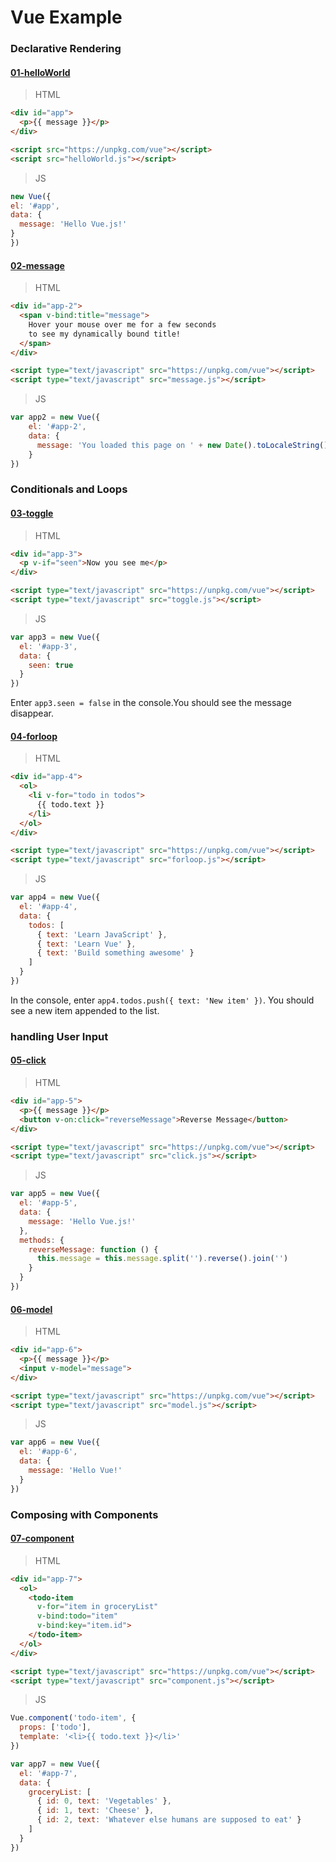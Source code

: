 # Vue Example

### Declarative Rendering

#### [01-helloWorld](https://github.com/hunterliu1003/myfirstVue/tree/master/example/01-vue-example/01-helloWorld)

>HTML
```html
<div id="app">
  <p>{{ message }}</p>
</div>

<script src="https://unpkg.com/vue"></script>
<script src="helloWorld.js"></script>
```

>JS
```javascript
new Vue({
el: '#app',
data: {
  message: 'Hello Vue.js!'
}
})
```

#### [02-message](https://github.com/hunterliu1003/myfirstVue/tree/master/example/01-vue-example/02-message)

>HTML
```html
<div id="app-2">
  <span v-bind:title="message">
    Hover your mouse over me for a few seconds
    to see my dynamically bound title!
  </span>
</div>

<script type="text/javascript" src="https://unpkg.com/vue"></script>
<script type="text/javascript" src="message.js"></script>
```

>JS
```javascript
var app2 = new Vue({
	el: '#app-2',
	data: {
	  message: 'You loaded this page on ' + new Date().toLocaleString()
	}
})
```

### Conditionals and Loops

#### [03-toggle](https://github.com/hunterliu1003/myfirstVue/tree/master/example/01-vue-example/03-toggle)

>HTML
```html
<div id="app-3">
  <p v-if="seen">Now you see me</p>
</div>

<script type="text/javascript" src="https://unpkg.com/vue"></script>
<script type="text/javascript" src="toggle.js"></script>
```

>JS
```javascript
var app3 = new Vue({
  el: '#app-3',
  data: {
    seen: true
  }
})
```

Enter `app3.seen = false` in the console.You should see the message disappear.


#### [04-forloop](https://github.com/hunterliu1003/myfirstVue/tree/master/example/01-vue-example/04-forloop)

>HTML
```html
<div id="app-4">
  <ol>
    <li v-for="todo in todos">
      {{ todo.text }}
    </li>
  </ol>
</div>

<script type="text/javascript" src="https://unpkg.com/vue"></script>
<script type="text/javascript" src="forloop.js"></script>
```

>JS
```javascript
var app4 = new Vue({
  el: '#app-4',
  data: {
    todos: [
      { text: 'Learn JavaScript' },
      { text: 'Learn Vue' },
      { text: 'Build something awesome' }
    ]
  }
})
```

In the console, enter `app4.todos.push({ text: 'New item' })`. You should see a new item appended to the list.


### handling User Input

#### [05-click](https://github.com/hunterliu1003/myfirstVue/tree/master/example/01-vue-example/05-click)

>HTML
```html
<div id="app-5">
  <p>{{ message }}</p>
  <button v-on:click="reverseMessage">Reverse Message</button>
</div>

<script type="text/javascript" src="https://unpkg.com/vue"></script>
<script type="text/javascript" src="click.js"></script>
```

>JS
```javascript
var app5 = new Vue({
  el: '#app-5',
  data: {
    message: 'Hello Vue.js!'
  },
  methods: {
    reverseMessage: function () {
      this.message = this.message.split('').reverse().join('')
    }
  }
})
```

#### [06-model](https://github.com/hunterliu1003/myfirstVue/tree/master/example/01-vue-example/06-model)

>HTML
```html
<div id="app-6">
  <p>{{ message }}</p>
  <input v-model="message">
</div>

<script type="text/javascript" src="https://unpkg.com/vue"></script>
<script type="text/javascript" src="model.js"></script>
```

>JS
```javascript
var app6 = new Vue({
  el: '#app-6',
  data: {
    message: 'Hello Vue!'
  }
})
```

### Composing with Components

#### [07-component](https://github.com/hunterliu1003/myfirstVue/tree/master/example/01-vue-example/07-component)

>HTML
```html
<div id="app-7">
  <ol>
    <todo-item
      v-for="item in groceryList"
      v-bind:todo="item"
      v-bind:key="item.id">
    </todo-item>
  </ol>
</div>

<script type="text/javascript" src="https://unpkg.com/vue"></script>
<script type="text/javascript" src="component.js"></script>
```

>JS
```javascript
Vue.component('todo-item', {
  props: ['todo'],
  template: '<li>{{ todo.text }}</li>'
})

var app7 = new Vue({
  el: '#app-7',
  data: {
    groceryList: [
      { id: 0, text: 'Vegetables' },
      { id: 1, text: 'Cheese' },
      { id: 2, text: 'Whatever else humans are supposed to eat' }
    ]
  }
})
```